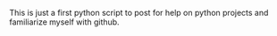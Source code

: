 This is just a first python script to post for help on python projects and familiarize myself with github.

